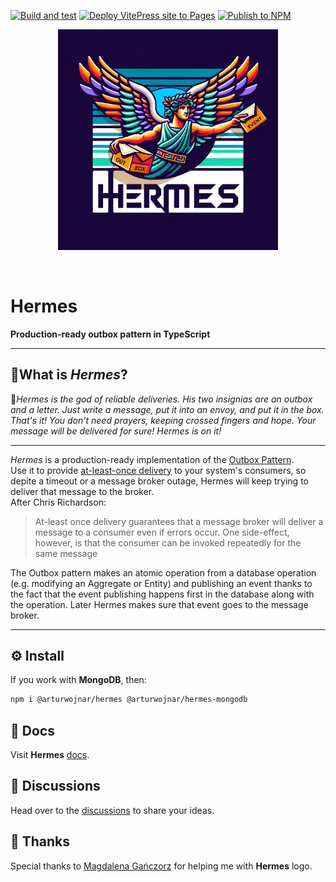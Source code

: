 [![Build and test](https://github.com/arturwojnar/hermes/actions/workflows/build-and-test.yaml/badge.svg?branch=main)](https://github.com/arturwojnar/hermes/actions/workflows/build-and-test.yaml)
[![Deploy VitePress site to Pages](https://github.com/arturwojnar/hermes/actions/workflows/publish-docs.yaml/badge.svg)](https://github.com/arturwojnar/hermes/actions/workflows/publish-docs.yaml)
[![Publish to NPM](https://github.com/arturwojnar/hermes/actions/workflows/publish.yaml/badge.svg)](https://github.com/arturwojnar/hermes/actions/workflows/publish.yaml)

<img src="./docs/public/logo-main.png" alt="Hermes logo" style="margin: 0 auto; width: 70%; display: block;" />
<br />
<br />

# Hermes

**Production-ready outbox pattern in TypeScript**

---

## 🌿What is _Hermes_?

📜*Hermes is the god of reliable deliveries. His two insignias are an outbox and a letter. Just write a message, put it into an envoy, and put it in the box. That's it! You don't need prayers, keeping crossed fingers and hope. Your message will be delivered for sure! Hermes is on it!*

---

_Hermes_ is a production-ready implementation of the [Outbox Pattern](https://microservices.io/patterns/data/transactional-outbox.html).\
Use it to provide [at-least-once delivery](https://microservices.io/patterns/communication-style/idempotent-consumer.html) to your system's consumers, so depite a timeout or a message broker outage, Hermes will keep trying to deliver that message to the broker.\
After Chris Richardson:

> At-least once delivery guarantees that a message broker will deliver a message to a consumer even if errors occur. One side-effect, however, is that the consumer can be invoked repeatedly for the same message

The Outbox pattern makes an atomic operation from a database operation (e.g. modifying an Aggregate or Entity) and publishing an event thanks to the fact that the event publishing happens first in the database along with the operation. Later Hermes makes sure that event goes to the message broker.

---

## ⚙️ Install

If you work with **MongoDB**, then:

```bash
npm i @arturwojnar/hermes @arturwojnar/hermes-mongodb
```

## 📁 Docs

Visit **Hermes** [docs](https://hermes.arturwojnar.dev/).

## 💬 Discussions

Head over to the [discussions](https://github.com/arturwojnar/hermes/discussions) to share your ideas.

## 🤝 Thanks

Special thanks to [Magdalena Gańczorz](https://www.linkedin.com/in/magdalena-ga%C5%84czorz-248bb6165/) for helping me with **Hermes** logo.
